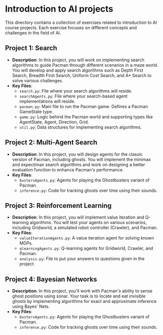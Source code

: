 # Introduction to AI projects

This directory contains a collection of exercises related to introduction to AI course projects. Each exercise focuses on different concepts and challenges in the field of AI.

## Project 1: Search

- **Description**: In this project, you will work on implementing search algorithms to guide Pacman through different scenarios in a maze world. You will develop and apply search algorithms such as Depth First Search, Breadth First Search, Uniform Cost Search, and A* Search to solve various challenges.
- **Key Files**:
  - `search.py`: File where your search algorithms will reside.
  - `searchAgents.py`: File where your search-based agent implementations will reside.
  - `pacman.py`: Main file to run the Pacman game. Defines a Pacman GameState type.
  - `game.py`: Logic behind the Pacman world and supporting types like AgentState, Agent, Direction, Grid.
  - `util.py`: Data structures for implementing search algorithms.

## Project 2: Multi-Agent Search

- **Description**: In this project, you will design agents for the classic version of Pacman, including ghosts. You will implement the minimax and expectimax search algorithms and work on designing a better evaluation function to enhance Pacman's performance.
- **Key Files**:
  - `bustersAgents.py`: Agents for playing the Ghostbusters variant of Pacman.
  - `inference.py`: Code for tracking ghosts over time using their sounds.

## Project 3: Reinforcement Learning
- **Description**: In this project, you will implement value iteration and Q-learning algorithms. You will test your agents on various scenarios, including Gridworld, a simulated robot controller (Crawler), and Pacman.
- **Key Files**:
  - `valueIterationAgents.py`: A value iteration agent for solving known MDPs.
  - `qlearningAgents.py`: Q-learning agents for Gridworld, Crawler, and Pacman.
  - `analysis.py`: File to put your answers to questions given in the project.

## Project 4: Bayesian Networks
- **Description**: In this project, you'll work with Pacman's ability to sense ghost positions using sonar. Your task is to locate and eat invisible ghosts by implementing algorithms for exact and approximate inference using Bayes' Nets.
- **Key Files**:
  - `bustersAgents.py`: Agents for playing the Ghostbusters variant of Pacman.
  - `inference.py`: Code for tracking ghosts over time using their sounds.
